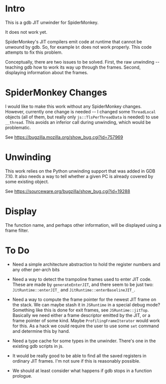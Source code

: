 # Intro

This is a gdb JIT unwinder for SpiderMonkey.

It does not work yet.

SpiderMonkey's JIT compilers emit code at runtime that cannot be
unwound by gdb.  So, for example `bt` does not work properly.  This
code attempts to fix this problem.

Conceptually, there are two issues to be solved.  First, the raw
unwinding -- teaching gdb how to work its way up through the frames.
Second, displaying information about the frames.

# SpiderMonkey Changes

I would like to make this work without any SpiderMonkey changes.
However, currently one change is needed -- I changed some
`ThreadLocal` objects (all of them, but really only
`js::TlsPerThreadData` is needed) to use `__thread`.  This avoids an
inferior call during unwinding, which would be problematic.

See https://bugzilla.mozilla.org/show_bug.cgi?id=757969

# Unwinding

This work relies on the Python unwinding support that was added in GDB
7.10.  It also needs a way to tell whether a given PC is already
covered by some existing object.

See https://sourceware.org/bugzilla/show_bug.cgi?id=19288

# Display

The function name, and perhaps other information, will be displayed
using a frame filter.

# To Do

* Need a simple architecture abstraction to hold the register numbers
  and any other per-arch bits

* Need a way to detect the trampoline frames used to enter JIT code.
  These are made by `generateEnterJIT`, and there seem to be just two:
  `JitRuntime::enterJIT_` and `JitRuntime::enterBaselineJIT_`.

* Need a way to compute the frame pointer for the newest JIT frame on
  the stack.  We can maybe stash it in `JSRuntime` in a special debug
  mode?  Something like this is done for exit frames, see
  `JSRuntime::jitTop`.  Basically we need either a frame descriptor
  emitted by the JIT, or a frame pointer of some kind.  Maybe
  `ProfilingFrameIterator` would work for this.  As a hack we could
  require the user to use some `set` command and determine this by
  hand.

* Need a type cache for some types in the unwinder.  There's one in
  the existing gdb scripts in js.

* It would be really good to be able to find all the saved registers
  in ordinary JIT frames.  I'm not sure if this is reasonably possible.

* We should at least consider what happens if gdb stops in a function
  prologue.
